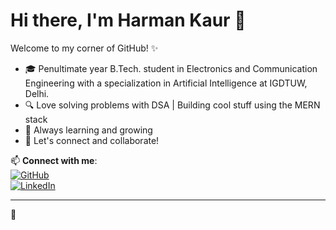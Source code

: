 # Hi there, I'm Harman Kaur 👋

Welcome to my corner of GitHub! ✨

- 🎓 Penultimate year B.Tech. student in Electronics and Communication Engineering with a specialization in Artificial Intelligence at IGDTUW, Delhi.
- 🔍 Love solving problems with DSA | Building cool stuff using the MERN stack
- 🌱 Always learning and growing
- 💬 Let's connect and collaborate!

📫 **Connect with me**:  
[![GitHub](https://img.shields.io/badge/GitHub-100000?style=flat&logo=github&logoColor=white)](https://github.com/harman-1405)  
[![LinkedIn](https://img.shields.io/badge/LinkedIn-0077B5?style=flat&logo=linkedin&logoColor=white)]([https://www.linkedin.com/in/your-link/](https://www.linkedin.com/in/harman-kaur-86607728a/))

---

🌿

